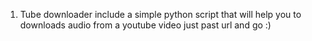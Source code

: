 1. Tube downloader include a simple python script that will help you to downloads audio from a youtube video just past url and go :)
